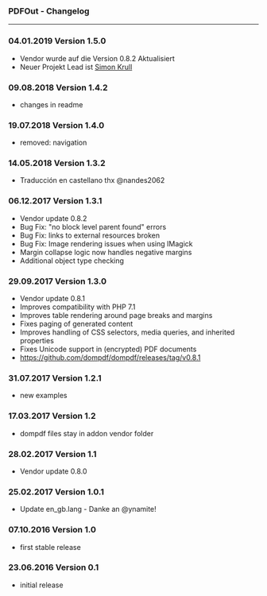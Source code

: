 ### PDFOut - Changelog
___

### 04.01.2019 Version 1.5.0
- Vendor wurde auf die Version 0.8.2 Aktualisiert
- Neuer Projekt Lead ist [Simon Krull](http://github.com/crydotsnake)

### 09.08.2018 Version 1.4.2
- changes in readme

### 19.07.2018 Version 1.4.0
- removed: navigation

### 14.05.2018 Version 1.3.2
- Traducción en castellano thx @nandes2062

### 06.12.2017 Version 1.3.1
- Vendor update 0.8.2
- Bug Fix: "no block level parent found" errors
- Bug Fix: links to external resources broken
- Bug Fix: Image rendering issues when using IMagick
- Margin collapse logic now handles negative margins
- Additional object type checking

### 29.09.2017 Version 1.3.0
- Vendor update 0.8.1
- Improves compatibility with PHP 7.1
- Improves table rendering around page breaks and margins
- Fixes paging of generated content
- Improves handling of CSS selectors, media queries, and inherited properties
- Fixes Unicode support in (encrypted) PDF documents
- https://github.com/dompdf/dompdf/releases/tag/v0.8.1

### 31.07.2017 Version 1.2.1
- new examples

### 17.03.2017 Version 1.2
- dompdf files stay in addon vendor folder

### 28.02.2017 Version 1.1

- Vendor update 0.8.0

### 25.02.2017 Version 1.0.1

- Update en_gb.lang - Danke an @ynamite!

### 07.10.2016 Version 1.0

* first stable release

### 23.06.2016 Version 0.1

* initial release
